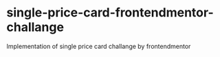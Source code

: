 # single-price-card-frontendmentor-challange
Implementation of single price card challange by frontendmentor
